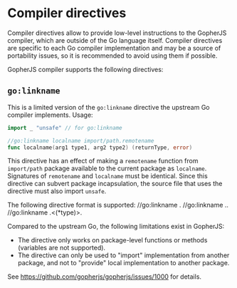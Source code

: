 # Compiler directives

Compiler directives allow to provide low-level instructions to the GopherJS
compiler, which are outside of the Go language itself. Compiler directives are
specific to each Go compiler implementation and may be a source of portability
issues, so it is recommended to avoid using them if possible.

GopherJS compiler supports the following directives:

## `go:linkname`

This is a limited version of the `go:linkname` directive the upstream Go
compiler implements. Usage:

```go
import _ "unsafe" // for go:linkname

//go:linkname localname import/path.remotename
func localname(arg1 type1, arg2 type2) (returnType, error)
```

This directive has an effect of making a `remotename` function from
`import/path` package available to the current package as `localname`.
Signatures of `remotename` and `localname` must be identical. Since this
directive can subvert package incapsulation, the source file that uses the
directive must also import `unsafe`.

The following directive format is supported:
//go:linkname <localname> <importpath>.<name>
//go:linkname <localname> <importpath>.<type>.<name>
//go:linkname <localname> <importpath>.<(*type)>.<name>

Compared to the upstream Go, the following limitations exist in GopherJS:

  - The directive only works on package-level functions or methods (variables
    are not supported).
  - The directive can only be used to "import" implementation from another
    package, and not to "provide" local implementation to another package.

See https://github.com/gopherjs/gopherjs/issues/1000 for details.
